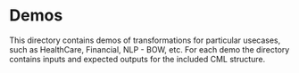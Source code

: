 # Demos

This directory contains demos of transformations for particular usecases, such as HealthCare, Financial, NLP - BOW, etc.  For each demo the directory contains inputs and expected outputs for the included CML structure.
